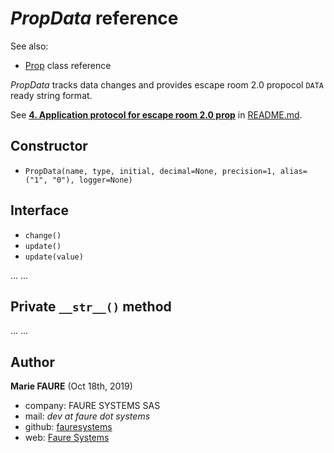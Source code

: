# *PropData* reference
See also:
* <a href="Prop.md" target="_blank">Prop</a> class reference

*PropData* tracks data changes and provides escape room 2.0 propocol `DATA` ready string format.

See [**4. Application protocol for escape room 2.0 prop**](../README.md#4-application-protocol-for-escape-room-20-prop) in [README.md](../README.md).


## Constructor
* `PropData(name, type, initial, decimal=None, precision=1, alias=("1", "0"), logger=None)`




## Interface
* `change()`
* `update()`
* `update(value)`

...
...


## Private `__str__()` method


...
...



## Author

**Marie FAURE** (Oct 18th, 2019)
* company: FAURE SYSTEMS SAS
* mail: *dev at faure dot systems*
* github: <a href="https://github.com/fauresystems?tab=repositories" target="_blank">fauresystems</a>
* web: <a href="https://faure.systems/" target="_blank">Faure Systems</a>